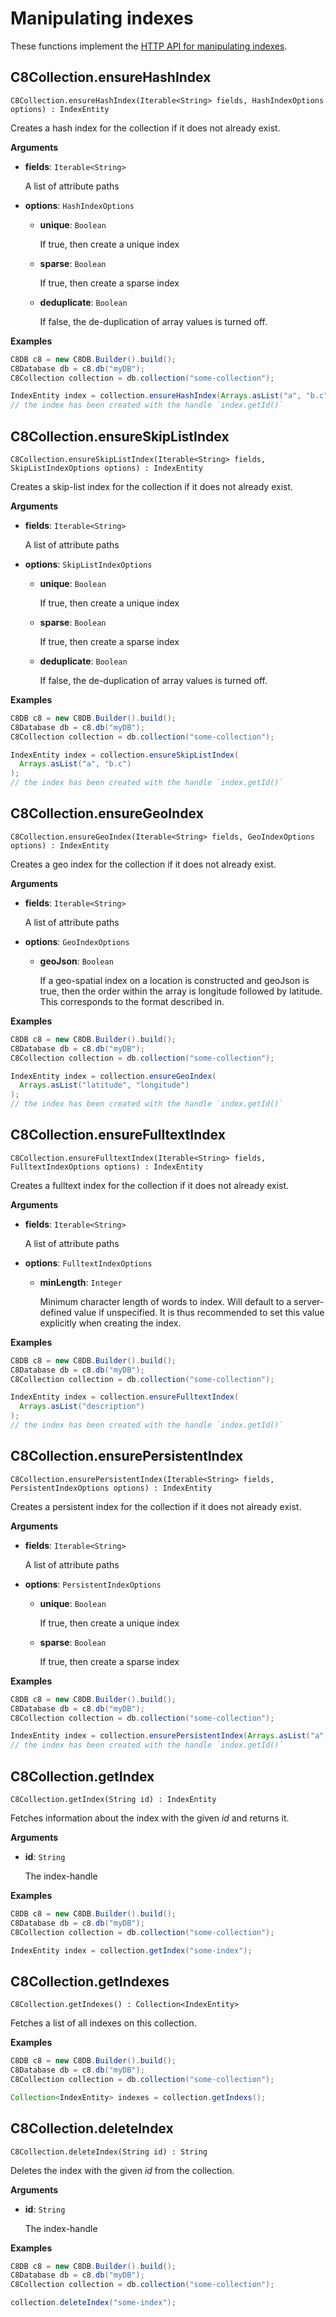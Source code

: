 # Manipulating indexes

These functions implement the
[HTTP API for manipulating indexes](https://docs.c8db.com/latest/HTTP/Indexes/index.html).

## C8Collection.ensureHashIndex

`C8Collection.ensureHashIndex(Iterable<String> fields, HashIndexOptions options) : IndexEntity`

Creates a hash index for the collection if it does not already exist.

**Arguments**

- **fields**: `Iterable<String>`

  A list of attribute paths

- **options**: `HashIndexOptions`

  - **unique**: `Boolean`

    If true, then create a unique index

  - **sparse**: `Boolean`

    If true, then create a sparse index

  - **deduplicate**: `Boolean`

    If false, the de-duplication of array values is turned off.

**Examples**

```Java
C8DB c8 = new C8DB.Builder().build();
C8Database db = c8.db("myDB");
C8Collection collection = db.collection("some-collection");

IndexEntity index = collection.ensureHashIndex(Arrays.asList("a", "b.c"));
// the index has been created with the handle `index.getId()`
```

## C8Collection.ensureSkipListIndex

`C8Collection.ensureSkipListIndex(Iterable<String> fields, SkipListIndexOptions options) : IndexEntity`

Creates a skip-list index for the collection if it does not already exist.

**Arguments**

- **fields**: `Iterable<String>`

  A list of attribute paths

- **options**: `SkipListIndexOptions`

  - **unique**: `Boolean`

    If true, then create a unique index

  - **sparse**: `Boolean`

    If true, then create a sparse index

  - **deduplicate**: `Boolean`

    If false, the de-duplication of array values is turned off.

**Examples**

```Java
C8DB c8 = new C8DB.Builder().build();
C8Database db = c8.db("myDB");
C8Collection collection = db.collection("some-collection");

IndexEntity index = collection.ensureSkipListIndex(
  Arrays.asList("a", "b.c")
);
// the index has been created with the handle `index.getId()`
```

## C8Collection.ensureGeoIndex

`C8Collection.ensureGeoIndex(Iterable<String> fields, GeoIndexOptions options) : IndexEntity`

Creates a geo index for the collection if it does not already exist.

**Arguments**

- **fields**: `Iterable<String>`

  A list of attribute paths

- **options**: `GeoIndexOptions`

  - **geoJson**: `Boolean`

    If a geo-spatial index on a location is constructed and geoJson is true,
    then the order within the array is longitude followed by latitude.
    This corresponds to the format described in.

**Examples**

```Java
C8DB c8 = new C8DB.Builder().build();
C8Database db = c8.db("myDB");
C8Collection collection = db.collection("some-collection");

IndexEntity index = collection.ensureGeoIndex(
  Arrays.asList("latitude", "longitude")
);
// the index has been created with the handle `index.getId()`
```

## C8Collection.ensureFulltextIndex

`C8Collection.ensureFulltextIndex(Iterable<String> fields, FulltextIndexOptions options) : IndexEntity`

Creates a fulltext index for the collection if it does not already exist.

**Arguments**

- **fields**: `Iterable<String>`

  A list of attribute paths

- **options**: `FulltextIndexOptions`

  - **minLength**: `Integer`

    Minimum character length of words to index. Will default to a server-defined
    value if unspecified. It is thus recommended to set this value explicitly
    when creating the index.

**Examples**

```Java
C8DB c8 = new C8DB.Builder().build();
C8Database db = c8.db("myDB");
C8Collection collection = db.collection("some-collection");

IndexEntity index = collection.ensureFulltextIndex(
  Arrays.asList("description")
);
// the index has been created with the handle `index.getId()`
```

## C8Collection.ensurePersistentIndex

`C8Collection.ensurePersistentIndex(Iterable<String> fields, PersistentIndexOptions options) : IndexEntity`

Creates a persistent index for the collection if it does not already exist.

**Arguments**

- **fields**: `Iterable<String>`

  A list of attribute paths

- **options**: `PersistentIndexOptions`

  - **unique**: `Boolean`

    If true, then create a unique index

  - **sparse**: `Boolean`

    If true, then create a sparse index

**Examples**

```Java
C8DB c8 = new C8DB.Builder().build();
C8Database db = c8.db("myDB");
C8Collection collection = db.collection("some-collection");

IndexEntity index = collection.ensurePersistentIndex(Arrays.asList("a", "b.c"));
// the index has been created with the handle `index.getId()`
```

## C8Collection.getIndex

`C8Collection.getIndex(String id) : IndexEntity`

Fetches information about the index with the given _id_ and returns it.

**Arguments**

- **id**: `String`

  The index-handle

**Examples**

```Java
C8DB c8 = new C8DB.Builder().build();
C8Database db = c8.db("myDB");
C8Collection collection = db.collection("some-collection");

IndexEntity index = collection.getIndex("some-index");
```

## C8Collection.getIndexes

`C8Collection.getIndexes() : Collection<IndexEntity>`

Fetches a list of all indexes on this collection.

**Examples**

```Java
C8DB c8 = new C8DB.Builder().build();
C8Database db = c8.db("myDB");
C8Collection collection = db.collection("some-collection");

Collection<IndexEntity> indexes = collection.getIndexs();
```

## C8Collection.deleteIndex

`C8Collection.deleteIndex(String id) : String`

Deletes the index with the given _id_ from the collection.

**Arguments**

- **id**: `String`

  The index-handle

**Examples**

```Java
C8DB c8 = new C8DB.Builder().build();
C8Database db = c8.db("myDB");
C8Collection collection = db.collection("some-collection");

collection.deleteIndex("some-index");
```
